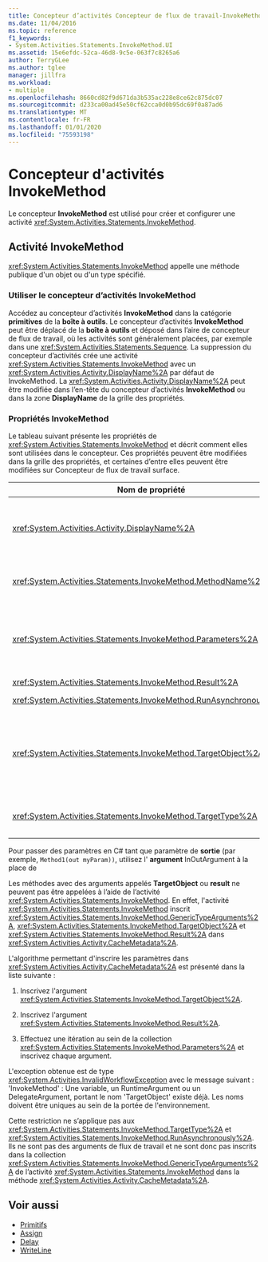 ```yaml
---
title: Concepteur d’activités Concepteur de flux de travail-InvokeMethod
ms.date: 11/04/2016
ms.topic: reference
f1_keywords:
- System.Activities.Statements.InvokeMethod.UI
ms.assetid: 15e6efdc-52ca-46d8-9c5e-063f7c8265a6
author: TerryGLee
ms.author: tglee
manager: jillfra
ms.workload:
- multiple
ms.openlocfilehash: 8660cd82f9d671da3b535ac228e8ce62c875dc07
ms.sourcegitcommit: d233ca00ad45e50cf62cca0d0b95dc69f0a87ad6
ms.translationtype: MT
ms.contentlocale: fr-FR
ms.lasthandoff: 01/01/2020
ms.locfileid: "75593198"
---
```

# <a name="invokemethod-activity-designer"></a>Concepteur d'activités InvokeMethod

Le concepteur **InvokeMethod** est utilisé pour créer et configurer une activité <xref:System.Activities.Statements.InvokeMethod>.

## <a name="the-invokemethod-activity"></a>Activité InvokeMethod

<xref:System.Activities.Statements.InvokeMethod> appelle une méthode publique d'un objet ou d'un type spécifié.

### <a name="use-the-invokemethod-activity-designer"></a>Utiliser le concepteur d’activités InvokeMethod

Accédez au concepteur d’activités **InvokeMethod** dans la catégorie **primitives** de la **boîte à outils**. Le concepteur d’activités **InvokeMethod** peut être déplacé de la **boîte à outils** et déposé dans l’aire de concepteur de flux de travail, où les activités sont généralement placées, par exemple dans une <xref:System.Activities.Statements.Sequence>. La suppression du concepteur d’activités crée une activité <xref:System.Activities.Statements.InvokeMethod> avec un <xref:System.Activities.Activity.DisplayName%2A> par défaut de InvokeMethod. La <xref:System.Activities.Activity.DisplayName%2A> peut être modifiée dans l’en-tête du concepteur d’activités **InvokeMethod** ou dans la zone **DisplayName** de la grille des propriétés.

### <a name="the-invokemethod-properties"></a>Propriétés InvokeMethod

Le tableau suivant présente les propriétés de <xref:System.Activities.Statements.InvokeMethod> et décrit comment elles sont utilisées dans le concepteur. Ces propriétés peuvent être modifiées dans la grille des propriétés, et certaines d’entre elles peuvent être modifiées sur Concepteur de flux de travail surface.

|Nom de propriété|Obligatoire|Contrôle|
|-|--------------|-|
|<xref:System.Activities.Activity.DisplayName%2A>|False|Nom convivial de l'activité <xref:System.Activities.Statements.InvokeMethod>. La valeur par défaut est InvokeMethod.<br /><br /> Bien que le <xref:System.Activities.Activity.DisplayName%2A> ne soit pas strictement obligatoire, il est préférable d’en utiliser un.|
|<xref:System.Activities.Statements.InvokeMethod.MethodName%2A>|True|Nom de la méthode à appeler lorsque l'activité s'exécute. La méthode appelée doit être déclarée comme **publique**. Cette propriété peut être modifiée dans l’aire du concepteur et est obligatoire.|
|<xref:System.Activities.Statements.InvokeMethod.Parameters%2A>|False|Collection de paramètres de la méthode appelée. Les paramètres doivent être ajoutés à la collection selon leur ordre d’affichage dans la signature de méthode. Pour afficher la boîte de dialogue **paramètres** dans laquelle vous pouvez définir cette propriété, cliquez sur le bouton de sélection dans le champ **paramètres** de la grille des propriétés. Cliquez sur le bouton **créer un argument** pour ajouter les paramètres.|
|<xref:System.Activities.Statements.InvokeMethod.Result%2A>|False|Valeur de retour de l'appel de méthode.|
|<xref:System.Activities.Statements.InvokeMethod.RunAsynchronously%2A>|True|Spécifie si la méthode est appelée de façon asynchrone. La valeur par défaut est **False**.|
|<xref:System.Activities.Statements.InvokeMethod.TargetObject%2A>|False|Objet qui contient la méthode à appeler. Cette propriété peut être modifiée dans l'aire du concepteur.<br /><br /> La propriété <xref:System.Activities.Statements.InvokeMethod.TargetObject%2A> ou <xref:System.Activities.Statements.InvokeMethod.TargetType%2A> doit obligatoirement être définie.|
|<xref:System.Activities.Statements.InvokeMethod.TargetType%2A>|False|Type d'élément <xref:System.Activities.Statements.InvokeMethod.TargetObject%2A>. Cette propriété peut être modifiée dans l'aire du concepteur. Elle doit être définie uniquement si la méthode appelée est statique.|

Pour passer des paramètres en C# tant que paramètre de **sortie** (par exemple, `Method1(out myParam))`, utilisez l' **argument** InOutArgument à la place de

Les méthodes avec des arguments appelés **TargetObject** ou **result** ne peuvent pas être appelées à l’aide de l’activité <xref:System.Activities.Statements.InvokeMethod>. En effet, l'activité <xref:System.Activities.Statements.InvokeMethod> inscrit <xref:System.Activities.Statements.InvokeMethod.GenericTypeArguments%2A>, <xref:System.Activities.Statements.InvokeMethod.TargetObject%2A> et <xref:System.Activities.Statements.InvokeMethod.Result%2A> dans <xref:System.Activities.Activity.CacheMetadata%2A>.

L'algorithme permettant d'inscrire les paramètres dans <xref:System.Activities.Activity.CacheMetadata%2A> est présenté dans la liste suivante :

1. Inscrivez l'argument <xref:System.Activities.Statements.InvokeMethod.TargetObject%2A>.

2. Inscrivez l'argument <xref:System.Activities.Statements.InvokeMethod.Result%2A>.

3. Effectuez une itération au sein de la collection <xref:System.Activities.Statements.InvokeMethod.Parameters%2A> et inscrivez chaque argument.

L'exception obtenue est de type <xref:System.Activities.InvalidWorkflowException> avec le message suivant : 'InvokeMethod' : Une variable, un RuntimeArgument ou un DelegateArgument, portant le nom 'TargetObject' existe déjà. Les noms doivent être uniques au sein de la portée de l'environnement.

Cette restriction ne s’applique pas aux <xref:System.Activities.Statements.InvokeMethod.TargetType%2A> et <xref:System.Activities.Statements.InvokeMethod.RunAsynchronously%2A>. Ils ne sont pas des arguments de flux de travail et ne sont donc pas inscrits dans la collection <xref:System.Activities.Statements.InvokeMethod.GenericTypeArguments%2A> de l’activité <xref:System.Activities.Statements.InvokeMethod> dans la méthode <xref:System.Activities.Activity.CacheMetadata%2A>.

## <a name="see-also"></a>Voir aussi

- [Primitifs](../workflow-designer/primitives-activity-designers.md)
- [Assign](../workflow-designer/assign-activity-designer.md)
- [Delay](../workflow-designer/delay-activity-designer.md)
- [WriteLine](../workflow-designer/writeline-activity-designer.md)
